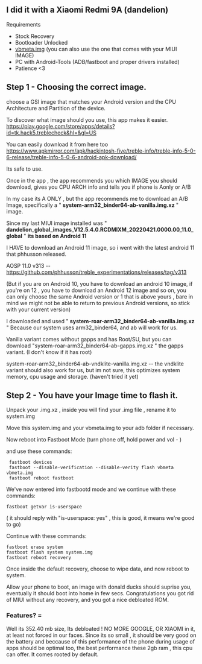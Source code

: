 ## I did it with a Xiaomi Redmi 9A (dandelion)


Requirements

* Stock Recovery
* Bootloader Unlocked
* [vbmeta.img](https://forum.xda-developers.com/attachments/vbmeta-img.5257631/) (you can also use the one that comes with your MIUI IMAGE)
* PC with Android-Tools (ADB/fastboot and proper drivers installed)
* Patience <3

## Step 1 - Choosing the correct image.

 choose a GSI image that matches your Android version and the CPU Architecture and Partition of the device. 

To discover what image should you use, this app makes it easier. 
https://play.google.com/store/apps/details?id=tk.hack5.treblecheck&hl=&gl=US

You can easily download it from here too 
https://www.apkmirror.com/apk/hackintosh-five/treble-info/treble-info-5-0-6-release/treble-info-5-0-6-android-apk-download/

Its safe to use.

Once in the app , the app recommends you which IMAGE you should download, gives you CPU ARCH info and tells you if phone is Aonly or A/B

In my case its A ONLY , but the app recommends me to download an A/B Image, specifically a
 " **system-arm32_binder64-ab-vanilla.img.xz**  " image.

Since my last MIUI image installed was " **dandelion_global_images_V12.5.4.0.RCDMIXM_20220421.0000.00_11.0_global** " **its based on Android 11**

I HAVE to download an Android 11 image, so i went with the latest android 11 that phhusson released.

AOSP 11.0 v313 -- https://github.com/phhusson/treble_experimentations/releases/tag/v313

(But if you are on Android 10, you have to download an android 10 image, if you're on 12 , you have to download an Android 12 image and so on,
you can only choose the same Android version or 1 that is above yours , bare in mind we might not be able to return to previous Android versions, so stick with your current version)


I downloaded and used " **system-roar-arm32_binder64-ab-vanilla.img.xz** " Because our system uses arm32_binder64, and ab will work for us. 

Vanilla variant comes without gapps and has Root/SU, but you can download "system-roar-arm32_binder64-ab-gapps.img.xz " 
the gapps variant. (I don't know if it has root)


system-roar-arm32_binder64-ab-vndklite-vanilla.img.xz  -- the vndklite variant should also work for us, but im not sure, this optimizes system memory, cpu usage and storage. (haven't tried it yet)

## Step 2 - You have your Image time to flash it.

Unpack your .img.xz , inside you will find your .img file , rename it to system.img

Move this system.img and your vbmeta.img to your adb folder if necessary.

Now reboot into Fastboot Mode (turn phone off, hold power and vol - )

and use these commands:

     fastboot devices
     fastboot --disable-verification --disable-verity flash vbmeta vbmeta.img
     fastboot reboot fastboot

We've now entered into fastbootd mode
and we continue with these commands:

    fastboot getvar is-userspace 
( it should reply with "is-userspace: yes" , this is good, it means we're good to go)

Continue with these commands:

    fastboot erase system
    fastboot flash system system.img
    fastboot reboot recovery

Once inside the default recovery, choose to wipe data, and now reboot to system. 

Allow your phone to boot, an image with donald ducks should suprise you, eventually it should boot into home in few secs.
Congratulations you got rid of MIUI without any recovery, and  you got a nice debloated ROM.

### Features? = 

Well its 352.40 mb size, Its debloated ! NO MORE GOOGLE, OR XIAOMI in it, at least not forced in our faces.
Since its so small , it should be very good on the battery and beccause of this performance of the phone during usage of apps should be optimal too, the best performance these 2gb ram , this cpu can offer.
It comes rooted by default.

